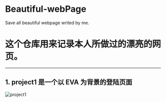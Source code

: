 # Beautiful-webPage
Save all beautiful webpage writed by me.

# 这个仓库用来记录本人所做过的漂亮的网页。
--- 

## 1. project1 是一个以 EVA 为背景的登陆页面
![project1](https://note.youdao.com/yws/api/personal/file/WEB7dde0aba285d67345c8e11906fe0eaf0?method=getImage&version=9&cstk=UjYAKGcL)